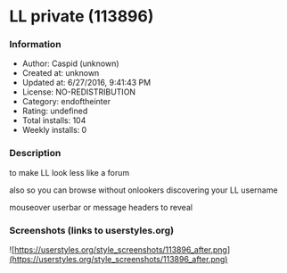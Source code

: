 # LL private (113896)

### Information
- Author: Caspid (unknown)
- Created at: unknown
- Updated at: 6/27/2016, 9:41:43 PM
- License: NO-REDISTRIBUTION
- Category: endoftheinter
- Rating: undefined
- Total installs: 104
- Weekly installs: 0


### Description
to make LL look less like a forum

also so you can browse without onlookers discovering your LL username

mouseover userbar or message headers to reveal


### Screenshots (links to userstyles.org)
![https://userstyles.org/style_screenshots/113896_after.png](https://userstyles.org/style_screenshots/113896_after.png)


